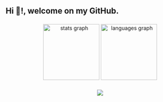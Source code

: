 <h2 align="left">Hi 👋!, welcome on my GitHub.</h2>

###

<div align="center">
  <img src="https://github-readme-stats.vercel.app/api?username=insp3ctr&hide_title=false&hide_rank=false&show_icons=true&include_all_commits=true&count_private=true&disable_animations=false&theme=dracula&locale=en&hide_border=false" height="150" alt="stats graph"  />
  <img src="https://github-readme-stats.vercel.app/api/top-langs?username=insp3ctr&locale=en&hide_title=false&layout=compact&card_width=320&langs_count=5&theme=dracula&hide_border=false" height="150" alt="languages graph"  />
</div>

###

<div align="center">
  <img src="https://profile-counter.glitch.me/insp3ctr/count.svg?"  />
</div>

###

